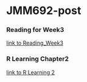 # JMM692-post

### Reading for Week3
[link to Reading_Week3](https://github.com/rhondaqian/JMM692-post/blob/master/Reading_Week3.md)

### R Learning Chapter2
[link to R Learning 2](https://github.com/rhondaqian/JMM692-post/blob/master/RLearning1.md)


